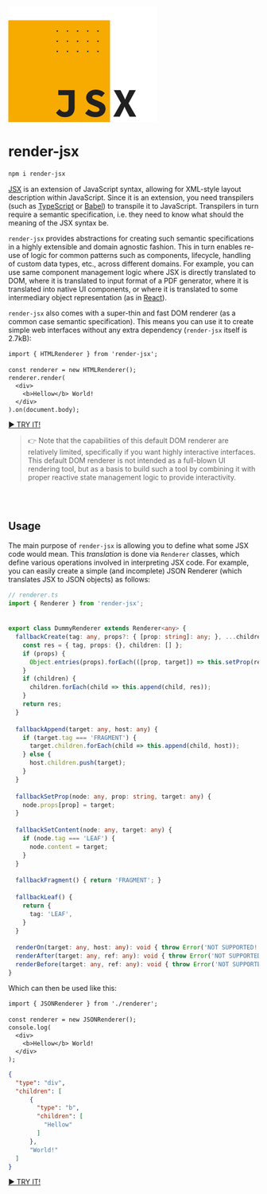 <img src="/render-jsx-logo.svg" width="300"/>

# render-jsx

```bash
npm i render-jsx
```

[JSX](https://reactjs.org/docs/introducing-jsx.html) is an extension of JavaScript syntax, 
allowing for XML-style layout description within JavaScript. Since it is an extension, you need transpilers
(such as [TypeScript](https://www.typescriptlang.org) or [Babel](https://babeljs.io)) to transpile it to JavaScript.
Transpilers in turn require a semantic specification, i.e. they need to know what should the meaning of the JSX syntax be.

`render-jsx` provides abstractions for creating such semantic specifications in a highly extensible and domain agnostic
fashion. This in turn enables re-use of logic for common patterns such as components, lifecycle, handling of custom
data types, etc., across different domains. For example, you can use same component management logic where 
JSX is directly translated to DOM, where it is translated to input format of a PDF generator, where it is
translated into native UI components, or where it is translated to some intermediary object representation 
(as in [React](https://reactjs.org)).

`render-jsx` also comes with a super-thin and fast DOM renderer (as a common case semantic specification). 
This means you can use it to create simple web interfaces without any extra dependency (`render-jsx` itself is 2.7kB):

```tsx
import { HTMLRenderer } from 'render-jsx';

const renderer = new HTMLRenderer();
renderer.render(
  <div>
    <b>Hellow</b> World!
  </div>
).on(document.body);
```
[► TRY IT!](https://stackblitz.com/edit/render-jsx-demo)



> 👉 Note that the capabilities of this default DOM renderer are relatively limited, specifically if you want highly interactive
> interfaces. This default DOM renderer is not intended as a full-blown UI rendering tool, but as a basis to build such a tool
> by combining it with proper reactive state management logic to provide interactivity.

<br><br>

## Usage

The main purpose of `render-jsx` is allowing you to define what some JSX code would mean. This _translation_ is done via `Renderer` classes, which define
various operations involved in interpreting JSX code. For example, you can easily create a simple (and incomplete) JSON Renderer (which translates JSX to JSON objects) as follows:

```ts
// renderer.ts
import { Renderer } from 'render-jsx';


export class DummyRenderer extends Renderer<any> {
  fallbackCreate(tag: any, props?: { [prop: string]: any; }, ...children: any[]) {
    const res = { tag, props: {}, children: [] };
    if (props) {
      Object.entries(props).forEach(([prop, target]) => this.setProp(res, prop, target));
    }
    if (children) {
      children.forEach(child => this.append(child, res));
    }
    return res;
  }

  fallbackAppend(target: any, host: any) {
    if (target.tag === 'FRAGMENT') {
      target.children.forEach(child => this.append(child, host));
    } else {
      host.children.push(target);
    }
  }

  fallbackSetProp(node: any, prop: string, target: any) {
    node.props[prop] = target;
  }

  fallbackSetContent(node: any, target: any) {
    if (node.tag === 'LEAF') {
      node.content = target;
    }
  }

  fallbackFragment() { return 'FRAGMENT'; }

  fallbackLeaf() {
    return {
      tag: 'LEAF',
    }
  }

  renderOn(target: any, host: any): void { throw Error('NOT SUPPORTED!'); }
  renderAfter(target: any, ref: any): void { throw Error('NOT SUPPORTED!'); }
  renderBefore(target: any, ref: any): void { throw Error('NOT SUPPORTED!'); }
}
```

Which can then be used like this:

```tsx
import { JSONRenderer } from './renderer';

const renderer = new JSONRenderer();
console.log(
  <div>
    <b>Hellow</b> World!
  </div>
);
```
```json
{
  "type": "div",
  "children": [
      {
        "type": "b",
        "children": [
          "Hellow"
        ]
      },
      "World!"
  ]
}
```
[► TRY IT!](https://stackblitz.com/edit/render-jsx-demo2)
